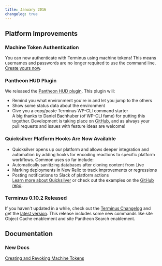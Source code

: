 ```yaml
---
title: January 2016
changelog: true
---
```


## Platform Improvements

### Machine Token Authentication
You can now authenticate with Terminus using machine tokens! This means usernames and passwords are no longer required to use the command line. [Create yours now](https://dashboard.pantheon.io/users/#account/tokens/).

### Pantheon HUD Plugin
We released the [Pantheon HUD plugin](https://wordpress.org/plugins/pantheon-hud/). This plugin will:   
- Remind you what environment you're in and let you jump to the others  
- Show some status data about the environment  
- Give you a copy/paste Terminus WP-CLI command starter    
A big thanks to Daniel Bachhuber (of WP-CLI fame) for putting this together. Development is taking place on [GitHub](https://github.com/pantheon-systems/pantheon-hud/), and as always your pull requests and issues with feature ideas are welcome!

### Quicksilver Platform Hooks Are Now Available
* Quicksilver opens up our platform and allows deeper integration and automation by adding hooks for encoding reactions to specific platform workflows. Common uses so far include:
* Automatically sanitizing databases after cloning content from Live
* Marking deployments in New Relic to track improvements or regressions
* Posting notifications to Slack of platform actions  
[Learn more about Quicksilver](/quicksilver) or check out the examples on the [GitHub repo](https://github.com/pantheon-systems/quicksilver-examples).

### Terminus 0.10.2 Released
If you haven't updated in a while, check out the [Terminus Changelog](https://github.com/pantheon-systems/cli/blob/master/CHANGELOG.md) and get the [latest version](https://github.com/pantheon-systems/cli/releases). This release includes some new commands like site Object Cache enablement and site Pantheon Search enablement.

## Documentation
### New Docs

[Creating and Revoking Machine Tokens](/machine-tokens)
